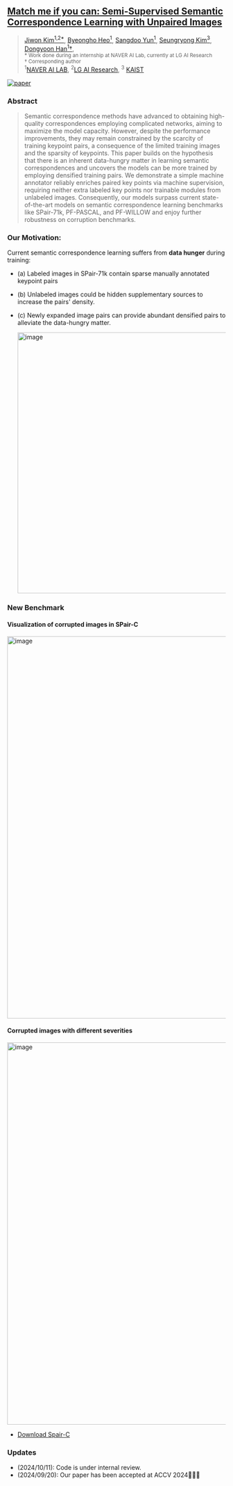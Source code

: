 ## [Match me if you can: Semi-Supervised Semantic Correspondence Learning with Unpaired Images](https://arxiv.org/abs/2311.18540)

> [Jiwon Kim<sup>1,2*](https://scholar.google.com/citations?user=Ozezv6kAAAAJ&hl=ko), [Byeongho Heo<sup>1](https://sites.google.com/view/byeongho-heo/home), [Sangdoo Yun<sup>1](https://sangdooyun.github.io/), [Seungryong Kim<sup>3](https://cvlab.kaist.ac.kr/members), [Dongyoon Han<sup>1</sup>&dagger;](https://dongyoonhan.github.io/),  <br>
> <sup> * Work done during an internship at NAVER AI Lab, currently at LG AI Research <br>
> &dagger; Corresponding author </sup> <br>
> <sup>1</sup>[NAVER AI LAB](https://naver-career.gitbook.io/en/teams/clova-cic/ai-lab), <sup>2</sup>[LG AI Research](https://www.sogang.ac.kr/ko/home), <sup>3</sup> [KAIST](https://cvlab.kaist.ac.kr/)

[![paper](https://img.shields.io/badge/arXiv-Paper-red.svg)](https://arxiv.org/abs/2311.18540)

### Abstract
> Semantic correspondence methods have advanced to obtaining high-quality correspondences employing complicated networks, aiming to maximize the model capacity. However, despite the performance improvements, they may remain constrained by the scarcity of training keypoint pairs, a consequence of the limited training images and the sparsity of keypoints. This paper builds on the hypothesis that there is an inherent data-hungry matter in learning semantic correspondences and uncovers the models can be more trained by employing densified training pairs. We demonstrate a simple machine annotator reliably enriches paired key points via machine supervision, requiring neither extra labeled key points nor trainable modules from unlabeled images. Consequently, our models surpass current state-of-the-art models on semantic correspondence learning benchmarks like SPair-71k, PF-PASCAL, and PF-WILLOW and enjoy further robustness on corruption benchmarks.


### Our Motivation: 
Current semantic correspondence learning suffers from **data hunger** during training:
- (a) Labeled images in SPair-71k contain sparse manually annotated keypoint pairs 
- (b) Unlabeled images could be hidden supplementary sources to increase the pairs' density.
- (c) Newly expanded image pairs can provide abundant densified pairs to alleviate the data-hungry matter.

  <img width="600" alt="image" src="https://github.com/user-attachments/assets/d179e8b4-320e-41bf-adba-3a4b8cd483ba">


### New Benchmark
#### Visualization of corrupted images in SPair-C
<img width="879" alt="image" src="https://github.com/user-attachments/assets/18775a38-a8a5-4a63-9670-2e20705f53d8">

#### Corrupted images with different severities
<img width="879" alt="image" src="https://github.com/user-attachments/assets/bf237470-e8e4-4ad7-868e-131d779ae00a">

- [Download Spair-C](https://drive.google.com/file/d/1ZY9bp5TEgtWDmOBfpipf4Hxy7RuxD_X2/view?usp=drive_link)

### Updates
* (2024/10/11): Code is under internal review.
* (2024/09/20): Our paper has been accepted at ACCV 2024🎉🎉🎉
